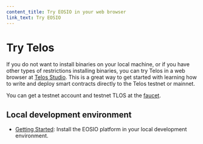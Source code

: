 ```yaml
---
content_title: Try EOSIO in your web browser
link_text: Try EOSIO
---
```


# Try Telos

If you do not want to install binaries on your local machine, or if you have other types of restrictions installing binaries, you can try Telos in a web browser at [Telos Studio](https://studio.telos.net).  This is a great way to get started with learning how to write and deploy smart contracts directly to the Telos testnet or mainnet.

You can get a testnet account and testnet TLOS at the [faucet](https://app.telos.net/testnet/developers).

## Local development environment

* [Getting Started](prerequisites.md): Install the EOSIO platform in your local development environment.

